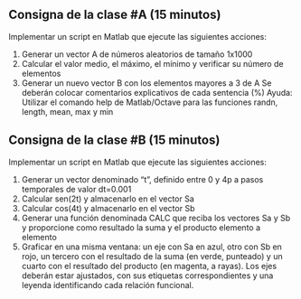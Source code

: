 ## Consigna de la clase #A (15 minutos)

Implementar un script en Matlab que ejecute las siguientes acciones:

1. Generar un vector A de números aleatorios de tamaño 1x1000
2. Calcular el valor medio, el máximo, el mínimo y verificar su número
   de elementos
3. Generar un nuevo vector B con los elementos mayores a 3 de A
   Se deberán colocar comentarios explicativos de cada sentencia (%)
   Ayuda: Utilizar el comando help de Matlab/Octave para las funciones
   randn, length, mean, max y min

## Consigna de la clase #B (15 minutos)

Implementar un script en Matlab que ejecute las siguientes acciones:

1. Generar un vector denominado “t”, definido entre 0 y 4p a pasos temporales
   de valor dt=0.001
2. Calcular sen(2t) y almacenarlo en el vector Sa
3. Calcular cos(4t) y almacenarlo en el vector Sb
4. Generar una función denominada CALC que reciba los vectores Sa y Sb y
   proporcione como resultado la suma y el producto elemento a elemento
5. Graficar en una misma ventana: un eje con Sa en azul, otro con Sb en rojo,
   un tercero con el resultado de la suma (en verde, punteado) y un cuarto con el
   resultado del producto (en magenta, a rayas). Los ejes deberán estar ajustados, con sus etiquetas correspondientes y una leyenda identificando cada
   relación funcional.
